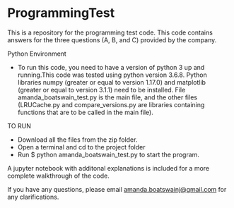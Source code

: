 # ProgrammingTest

This is a repository for the programming test code. This code contains answers for the three questions (A, B, and C) provided by the company.  

Python Environment
- To run this code, you need to have a version of python 3 up and running.This code was tested using python version 3.6.8. Python libraries numpy (greater or equal to version 1.17.0) and matplotlib (greater or equal to version 3.1.1) need to be installed. File amanda_boatswain_test.py is the main file, and the other files (LRUCache.py and compare_versions.py are libraries containing functions that are to be called in the main file).   

TO RUN
- Download all the files from the zip folder.
- Open a terminal and cd to the project folder
- Run $ python amanda_boatswain_test.py to start the program. 

A jupyter notebook with additonal explanations is included for a more complete walkthrough of the code.

If you have any questions, please email amanda.boatswainj@gmail.com for any clarifications. 

